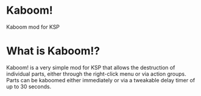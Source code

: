 Kaboom!
=======

Kaboom mod for KSP

What is Kaboom!?
================

Kaboom! is a very simple mod for KSP that allows the destruction of individual parts, either through the right-click menu or via action groups. Parts can be kaboomed either immediately or via a tweakable delay timer of up to 30 seconds.
